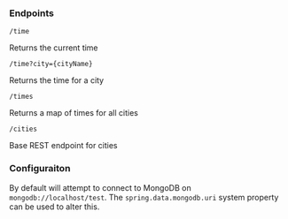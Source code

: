 ### Endpoints

`/time`

Returns the current time

`/time?city={cityName}`

Returns the time for a city

`/times`

Returns a map of times for all cities

`/cities`

Base REST endpoint for cities

### Configuraiton

By default will attempt to connect to MongoDB on `mongodb://localhost/test`.  The `spring.data.mongodb.uri` system
property can be used to alter this.
